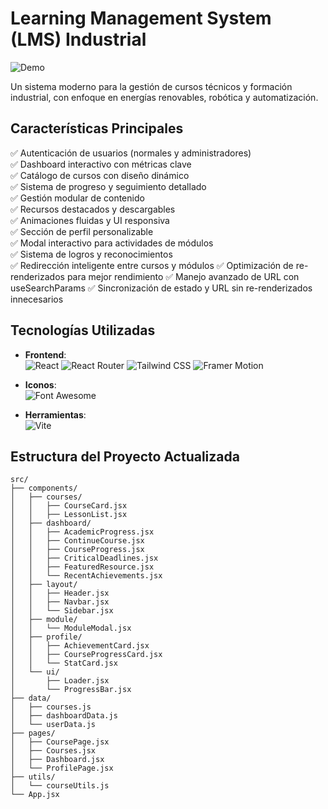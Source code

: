 # Learning Management System (LMS) Industrial

![Demo](https://via.placeholder.com/800x400.png?text=LMS+Industrial+Demo) <!-- Agrega capturas reales aquí -->

Un sistema moderno para la gestión de cursos técnicos y formación industrial, con enfoque en energías renovables, robótica y automatización.

## Características Principales

✅ Autenticación de usuarios (normales y administradores)  
✅ Dashboard interactivo con métricas clave  
✅ Catálogo de cursos con diseño dinámico  
✅ Sistema de progreso y seguimiento detallado  
✅ Gestión modular de contenido  
✅ Recursos destacados y descargables  
✅ Animaciones fluidas y UI responsiva  
✅ Sección de perfil personalizable  
✅ Modal interactivo para actividades de módulos  
✅ Sistema de logros y reconocimientos  
✅ Redirección inteligente entre cursos y módulos
✅ Optimización de re-renderizados para mejor rendimiento
✅ Manejo avanzado de URL con useSearchParams
✅ Sincronización de estado y URL sin re-renderizados innecesarios

## Tecnologías Utilizadas

- **Frontend**:  
  ![React](https://img.shields.io/badge/React-18.2.0-61DAFB?logo=react)
  ![React Router](https://img.shields.io/badge/React_Router-6.14.2-CA4245?logo=react-router)
  ![Tailwind CSS](https://img.shields.io/badge/Tailwind_CSS-3.3.3-06B6D4?logo=tailwind-css)
  ![Framer Motion](https://img.shields.io/badge/Framer_Motion-10.12.16-0055FF?logo=framer)

- **Iconos**:  
  ![Font Awesome](https://img.shields.io/badge/Font_Awesome-6.4.0-528DD7?logo=font-awesome)

- **Herramientas**:  
  ![Vite](https://img.shields.io/badge/Vite-4.3.9-646CFF?logo=vite)

## Estructura del Proyecto Actualizada

```plaintext
src/
├── components/
│   ├── courses/
│   │   ├── CourseCard.jsx
│   │   ├── LessonList.jsx
│   ├── dashboard/
│   │   ├── AcademicProgress.jsx
│   │   ├── ContinueCourse.jsx
│   │   ├── CourseProgress.jsx
│   │   ├── CriticalDeadlines.jsx
│   │   ├── FeaturedResource.jsx
│   │   └── RecentAchievements.jsx
│   ├── layout/
│   │   ├── Header.jsx
│   │   ├── Navbar.jsx
│   │   └── Sidebar.jsx
│   ├── module/
│   │   └── ModuleModal.jsx
│   ├── profile/
│   │   ├── AchievementCard.jsx
│   │   ├── CourseProgressCard.jsx
│   │   └── StatCard.jsx
│   └── ui/
│       ├── Loader.jsx
│       └── ProgressBar.jsx
├── data/
│   ├── courses.js
│   ├── dashboardData.js
│   └── userData.js
├── pages/
│   ├── CoursePage.jsx
│   ├── Courses.jsx
│   ├── Dashboard.jsx
│   └── ProfilePage.jsx
├── utils/
│   └── courseUtils.js
└── App.jsx
```
